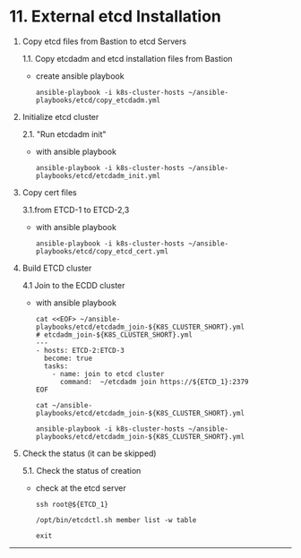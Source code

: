 # **11. External etcd Installation**


1. Copy etcd files from Bastion to etcd Servers

    1.1. Copy etcdadm and etcd installation files from Bastion
    
    - create ansible playbook

          ansible-playbook -i k8s-cluster-hosts ~/ansible-playbooks/etcd/copy_etcdadm.yml

2. Initialize etcd cluster 
    
    2.1. "Run etcdadm init"

    - with ansible playbook
    
          ansible-playbook -i k8s-cluster-hosts ~/ansible-playbooks/etcd/etcdadm_init.yml


3. Copy cert files

    3.1.from ETCD-1 to ETCD-2,3

    - with ansible playbook

          ansible-playbook -i k8s-cluster-hosts ~/ansible-playbooks/etcd/copy_etcd_cert.yml


4. Build ETCD cluster

    4.1 Join to the ECDD cluster

    - with ansible playbook

          cat <<EOF> ~/ansible-playbooks/etcd/etcdadm_join-${K8S_CLUSTER_SHORT}.yml
          # etcdadm_join-${K8S_CLUSTER_SHORT}.yml
          ---
          - hosts: ETCD-2:ETCD-3
            become: true
            tasks:
              - name: join to etcd cluster
                command:  ~/etcdadm join https://${ETCD_1}:2379
          EOF

          cat ~/ansible-playbooks/etcd/etcdadm_join-${K8S_CLUSTER_SHORT}.yml

          ansible-playbook -i k8s-cluster-hosts ~/ansible-playbooks/etcd/etcdadm_join-${K8S_CLUSTER_SHORT}.yml


5. Check the status (it can be skipped)

    5.1. Check the status of creation

    - check at the etcd server
         
          ssh root@${ETCD_1}

          /opt/bin/etcdctl.sh member list -w table

          exit
---
